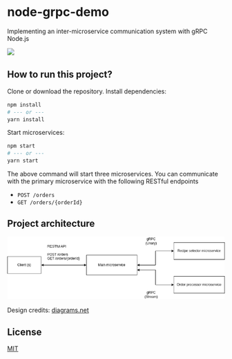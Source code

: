# node-grpc-demo
Implementing an inter-microservice communication system with gRPC Node.js

![](./media/demo-with-postman.png)

## How to run this project?

Clone or download the repository. Install dependencies:

```bash
npm install
# --- or ---
yarn install
```

Start microservices:
```bash
npm start
# --- or ---
yarn start
```

The above command will start three microservices. You can communicate with the primary microservice with the following RESTful endpoints

- `POST /orders`
- `GET /orders/{orderId}`

## Project architecture

![](./media/architecture.png)

Design credits: [diagrams.net](https://diagrams.net)

## License
[MIT](LICENSE)
